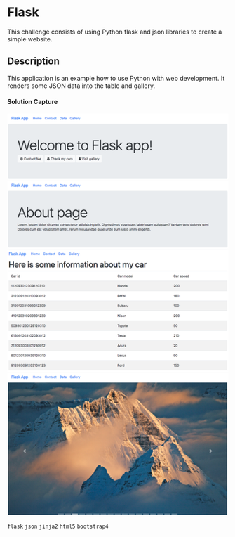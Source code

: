 # Flask

This challenge consists of using Python flask and json libraries to create a simple website.

## Description

This application is an example how to use Python with web development. It renders some JSON data into the table and gallery.

#### Solution Capture

![Capture](capture.png?raw=true "Capture")
![Capture](capture1.png?raw=true "Capture")
![Capture](capture2.png?raw=true "Capture")
![Capture](capture3.png?raw=true "Capture")


```flask``` ```json``` ```jinja2``` ```html5``` ```bootstrap4```


